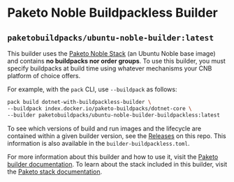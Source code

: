 # Paketo Noble Buildpackless Builder

## `paketobuildpacks/ubuntu-noble-builder:latest`

This builder uses the [Paketo Noble Stack](https://github.com/paketo-buildpacks/ubuntu-noble-base-images) (an Ubuntu Noble
base image) and contains **no buildpacks nor order groups**. To use this
builder, you must specify buildpacks at build time using whatever mechanisms
your CNB platform of choice offers.

For example, with the `pack` CLI, use `--buildpack` as follows:
```bash
pack build dotnet-with-buildpackless-builder \
--buildpack index.docker.io/paketo-buildpacks/dotnet-core \
--builder paketobuildpacks/ubuntu-noble-builder-buildpackless:latest
```

To see which versions of build and run images and the lifecycle are contained
within a given builder version, see the
[Releases](https://github.com/paketo-buildpacks/ubuntu-noble-base-images/releases)
on this repo. This information is also available in the `builder-buildpackless.toml`.

For more information about this builder and how to use it, visit the [Paketo
builder documentation](https://paketo.io/docs/builders/).  To learn about the
stack included in this builder, visit the [Paketo stack
documentation](https://paketo.io/docs/stacks/).

